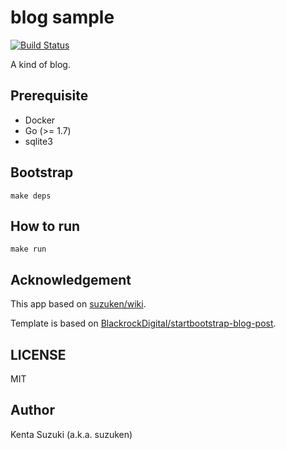 # blog sample

[![Build Status](https://travis-ci.org/suzuken/blog-sample.svg?branch=master)](https://travis-ci.org/suzuken/blog-sample)

A kind of blog.

## Prerequisite

* Docker
* Go (>= 1.7)
* sqlite3

## Bootstrap

    make deps

## How to run

    make run

## Acknowledgement

This app based on [suzuken/wiki](https://github.com/suzuken/wiki).

Template is based on [BlackrockDigital/startbootstrap-blog-post](https://github.com/BlackrockDigital/startbootstrap-blog-post).

## LICENSE

MIT

## Author

Kenta Suzuki (a.k.a. suzuken)
